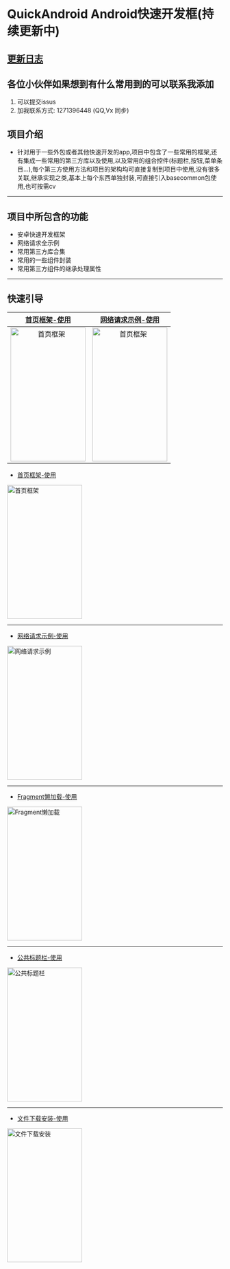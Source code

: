 # QuickAndroid Android快速开发框(持续更新中)


## [更新日志](https://github.com/manitozhang/QuickAndroid/blob/master/README-UPDATE.md)


## 各位小伙伴如果想到有什么常用到的可以联系我添加
1. 可以提交issus
2. 加我联系方式: 1271396448  (QQ,Vx 同步)

## 项目介绍
+ 针对用于一些外包或者其他快速开发的app,项目中包含了一些常用的框架,还有集成一些常用的第三方库以及使用,以及常用的组合控件(标题栏,按钮,菜单条目...),每个第三方使用方法和项目的架构均可直接复制到项目中使用,没有很多关联,继承实现之类,基本上每个东西单独封装,可直接引入basecommon包使用,也可按需cv
---
## 项目中所包含的功能
+ 安卓快速开发框架
+ 网络请求全示例
+ 常用第三方库合集
+ 常用的一些组件封装
+ 常用第三方组件的继承处理属性
---
 ## 快速引导

|[首页框架-使用](https://github.com/manitozhang/QuickAndroid/blob/master/app/src/main/java/com/library/mainpage/MainPageActivity.java)|[网络请求示例-使用](https://github.com/manitozhang/QuickAndroid/blob/master/app/src/main/java/com/library/http/HttpSampleActivity.java)|
|:---:|:---:|
|<img src="https://library-collection.oss-cn-beijing.aliyuncs.com/static/MainPage.png" width="175px" height="312px" alt="首页框架" align=center>|<img src="https://library-collection.oss-cn-beijing.aliyuncs.com/static/MainPage.png" width="175px" height="312px" alt="首页框架" align=center>|


 + [首页框架-使用](https://github.com/manitozhang/QuickAndroid/blob/master/app/src/main/java/com/library/mainpage/MainPageActivity.java)

<img src="https://library-collection.oss-cn-beijing.aliyuncs.com/static/MainPage.png" width="175px" height="312px" alt="首页框架" align=center>

---

 + [网络请求示例-使用](https://github.com/manitozhang/QuickAndroid/blob/master/app/src/main/java/com/library/http/HttpSampleActivity.java)

<img src="https://library-collection.oss-cn-beijing.aliyuncs.com/static/HttpSample.png" width="175px" height="312px" alt="网络请求示例" align=center>

---

 + [Fragment懒加载-使用](https://github.com/manitozhang/QuickAndroid/blob/master/app/src/main/java/com/library/lazyload/LazyFragment.java)

<img src="https://library-collection.oss-cn-beijing.aliyuncs.com/static/LazyLoad.png" width="175px" height="312px" alt="Fragment懒加载" align=center>

---

 + [公共标题栏-使用](https://github.com/manitozhang/QuickAndroid/blob/master/app/src/main/java/com/library/toolbar/CommonToolbarActivity.java)

<img src="https://library-collection.oss-cn-beijing.aliyuncs.com/static/CommonToolbar1.png" width="175px" height="312px" alt="公共标题栏" align=center>

---

 + [文件下载安装-使用](https://github.com/manitozhang/QuickAndroid/blob/master/app/src/main/java/com/library/filedownload/FileDownloadActivity.java)

<img src="https://library-collection.oss-cn-beijing.aliyuncs.com/static/FileDownload.png" width="175px" height="312px" alt="文件下载安装" align=center>

